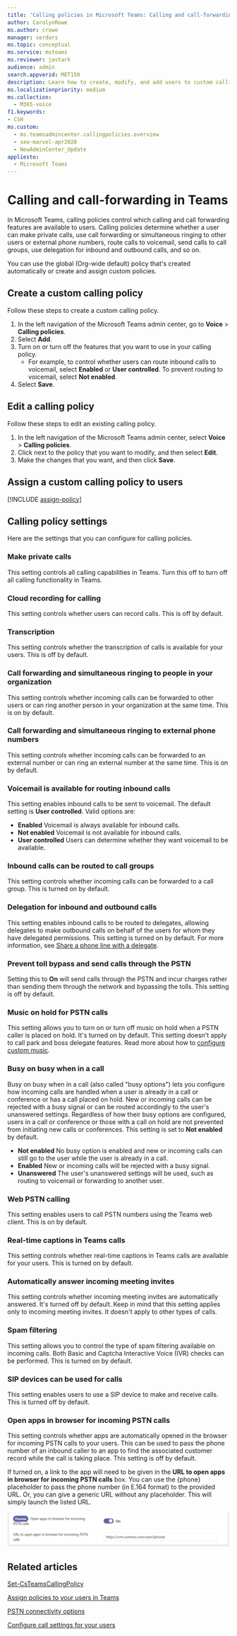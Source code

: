 ```yaml
---
title: 'Calling policies in Microsoft Teams: Calling and call-forwarding features'
author: CarolynRowe
ms.author: crowe
manager: serdars
ms.topic: conceptual
ms.service: msteams
ms.reviewer: jastark
audience: admin
search.appverid: MET150
description: Learn how to create, modify, and add users to custom calling policies in Microsoft Teams, as well as various calling policy settings.
ms.localizationpriority: medium
ms.collection: 
  - M365-voice
f1.keywords:
- CSH
ms.custom: 
  - ms.teamsadmincenter.callingpolicies.overview
  - seo-marvel-apr2020
  - NewAdminCenter_Update
appliesto: 
  - Microsoft Teams
---
```


# Calling and call-forwarding in Teams

In Microsoft Teams, calling policies control which calling and call forwarding features are available to users. Calling policies determine whether a user can make private calls, use call forwarding or simultaneous ringing to other users or external phone numbers, route calls to voicemail, send calls to call groups, use delegation for inbound and outbound calls, and so on.

You can use the global (Org-wide default) policy that's created automatically or create and assign custom policies.

## Create a custom calling policy

Follow these steps to create a custom calling policy.

1. In the left navigation of the Microsoft Teams admin center, go to **Voice** > **Calling policies**.
2. Select **Add**.
3. Turn on or turn off the features that you want to use in your calling policy.
    - For example, to control whether users can route inbound calls to voicemail, select **Enabled** or **User controlled**. To prevent routing to voicemail, select **Not enabled**.
4. Select **Save**.

## Edit a calling policy

Follow these steps to edit an existing calling policy.

1. In the left navigation of the Microsoft Teams admin center, select **Voice** > **Calling policies**.
2. Click next to the policy that you want to modify, and then select **Edit**.
3. Make the changes that you want, and then click **Save**.

## Assign a custom calling policy to users

[!INCLUDE [assign-policy](includes/assign-policy.md)]

## Calling policy settings

Here are the settings that you can configure for calling policies.

### Make private calls

This setting controls all calling capabilities in Teams. Turn this off to turn off all calling functionality in Teams.

### Cloud recording for calling

This setting controls whether users can record calls. This is off by default.

### Transcription

This setting controls whether the transcription of calls is available for your users. This is off by default.

### Call forwarding and simultaneous ringing to people in your organization

This setting controls whether incoming calls can be forwarded to other users or can ring another person in your organization at the same time. This is on by default.

### Call forwarding and simultaneous ringing to external phone numbers

This setting controls whether incoming calls can be forwarded to an external number or can ring an external number at the same time. This is on by default.

### Voicemail is available for routing inbound calls

This setting enables inbound calls to be sent to voicemail. The default setting is **User controlled**. Valid options are:

- **Enabled** Voicemail is always available for inbound calls.
- **Not enabled**  Voicemail is not available for inbound calls.
- **User controlled** Users can determine whether they want voicemail to be available.

### Inbound calls can be routed to call groups

This setting controls whether incoming calls can be forwarded to a call group. This is turned on by default.

### Delegation for inbound and outbound calls

This setting enables inbound calls to be routed to delegates, allowing delegates to make outbound calls on behalf of the users for whom they have delegated permissions. This setting is turned on by default. For more information, see [Share a phone line with a delegate](https://support.office.com/article/share-a-phone-line-with-a-delegate-16307929-a51f-43fc-8323-3b1bf115e5a8).

### Prevent toll bypass and send calls through the PSTN

Setting this to **On** will send calls through the PSTN and incur charges rather than sending them through the network and bypassing the tolls. This setting is off by default.

### Music on hold for PSTN calls

This setting allows you to turn on or turn off music on hold when a PSTN caller is placed on hold. It's turned on by default. This setting doesn't apply to call park and boss delegate features. Read more about how to [configure custom music](music-on-hold.md).

### Busy on busy when in a call

Busy on busy when in a call (also called "busy options") lets you configure how incoming calls are handled when a user is already in a call or conference or has a call placed on hold. New or incoming calls can be rejected with a busy signal or can be routed accordingly to the user's unanswered settings. Regardless of how their busy options are configured, users in a call or conference or those with a call on hold are not prevented from initiating new calls or conferences. This setting is set to **Not enabled** by default.

- **Not enabled** No busy option is enabled and new or incoming calls can still go to the user while the user is already in a call.
- **Enabled** New or incoming calls will be rejected with a busy signal.
- **Unanswered** The user's unanswered settings will be used, such as routing to voicemail or forwarding to another user.

### Web PSTN calling

This setting enables users to call PSTN numbers using the Teams web client. This is on by default.

### Real-time captions in Teams calls

This setting controls whether real-time captions in Teams calls are available for your users. This is turned on by default.

### Automatically answer incoming meeting invites

This setting controls whether incoming meeting invites are automatically answered. It's turned off by default. Keep in mind that this setting applies only to incoming meeting invites. It doesn't apply to other types of calls.

### Spam filtering

This setting allows you to control the type of spam filtering available on incoming calls. Both Basic and Captcha Interactive Voice (IVR) checks can be performed. This is turned on by default.

### SIP devices can be used for calls

This setting enables users to use a SIP device to make and receive calls. This is turned off by default.

### Open apps in browser for incoming PSTN calls

This setting controls whether apps are automatically opened in the browser for incoming PSTN calls to your users. This can be used to pass the phone number of an inbound caller to an app to find the associated customer record while the call is taking place. This setting is off by default.

If turned on, a link to the app will need to be given in the **URL to open apps in browser for incoming PSTN calls** box. You can use the {phone} placeholder to pass the phone number (in E.164 format) to the provided URL. Or, you can give a generic URL without any placeholder. This will simply launch the listed URL.

![Screenshot of Open apps in browser for incoming PSTN calls policy setting.](media/teams-open-apps-in-browser-pstn.png)

## Related articles

[Set-CsTeamsCallingPolicy](/powershell/module/skype/set-csteamscallingpolicy)

[Assign policies to your users in Teams](policy-assignment-overview.md)

[PSTN connectivity options](pstn-connectivity.md)

[Configure call settings for your users](user-call-settings.md)

